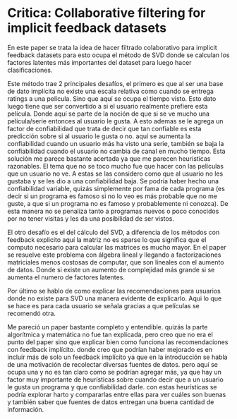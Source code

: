 # Critica: Collaborative filtering for implicit feedback datasets

En este paper se trata la idea de hacer filtrado colaborativo para implicit feedback datasets para esto ocupa el método de SVD donde se calculan los factores latentes más importantes del dataset para luego hacer clasificaciones.

Este método trae 2 principales desafíos, el primero es que al ser una base de dato implícita no existe una escala relativa como cuando se entrega ratings a una película. Sino que aquí se ocupa el tiempo visto. Esto dato luego tiene que ser convertido a si el usuario realmente prefiere esta película. Donde aquí se parte de la noción de que si se ve mucho una película/serie entonces al usuario le gusta. A esto ademas se le agrega un factor de confiabilidad que trata de decir que tan confiable es esta predicción sobre si al usuario le gusta o no. aquí se aumenta la confiabilidad cuando un usuario más ha visto una serie, también se baja la confiabilidad cuando el usuario no cambia de canal en mucho tiempo. Esta solución me parece bastante acertada ya que me parecen heuristicas razonables. El tema que no se toco mucho fue que hacer con las películas que un usuario no ve. A estas se las considero como que al usuario no les gustaba y se les dio a una confiabilidad baja. Se podría haber hecho una confiabilidad variable, quizás simplemente por fama de cada programa (es decir si un programa es famoso si no lo veo es más probable que no me guste, a que si un programa no es famoso y probablemente ni conozca). De esta manera no se penaliza tanto a programas nuevos o poco conocidos por no tener visitas y les da una posibilidad de ser vistos.

El otro desafío es el del cálculo del SVD, a diferencia de los métodos con feedback explicito aquí la matriz no es sparse lo que significa que el computo necesario para calcular las matrices es mucho mayor. En el paper se resuelve este problema con álgebra lineal y llegando a factorizaciones matriciales menos costosas de computar, que son lineales con el aumento de datos. Donde si existe un aumento de complejidad más grande si se aumenta el numero de factores latentes.

Por último se hablo de como explicar las recomendaciones para usuarios donde no existe para SVD una manera evidente de explicarlo. Aqui lo que se hace es para cada usuario se señala gracias a que películas se recomendó otra.

Me pareció un paper bastante completo y entendible. quizás la parte algorítmica y matemática no fue tan explicada, pero creo que no era el punto del paper sino que explicar bien como funciona las recomendaciones con feedback implícito. donde creo que podrían haber mejorado es en incluir más de solo un feedback implícito ya que en la introducción se habla de una motivación de recolectar diversas fuentes de datos. pero aquí se ocupa una y no es tan claro como se podrían agregar más, ya que hay un factor muy importante de heurísticas sobre cuando decir que a un usuario le gusta un programa y que confiabilidad darle. con estas heurísticas se podría explorar harto y compararlas entre ellas para ver cuáles son buenas y también saber que fuentes de datos entregan una buena cantidad de información.
